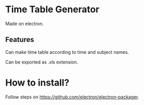 # Time Table Generator
Made on electron.

## Features
<p>Can make time table according to time and subject names.</p>
<p>Can be exported as .xls extension.</p>

# How to install?
Follow steps on https://github.com/electron/electron-packager.
